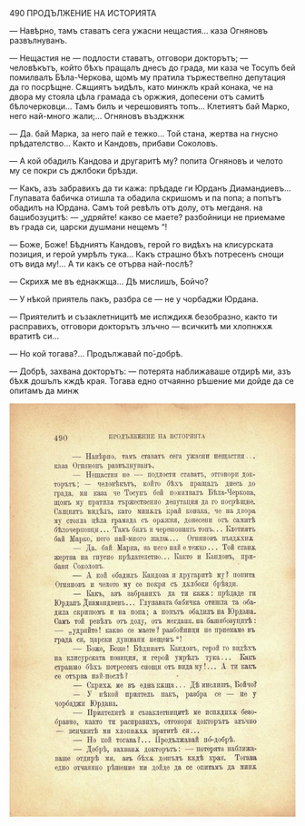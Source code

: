 ﻿490	ПРОДЪЛЖЕНИЕ НА ИСТОРИЯТА

— Навѣрно, тамъ ставатъ сега ужасни нещастия... каза Огняновъ развълнуванъ.

— Нещастия не — подлости ставатъ, отговори докторътъ; — человѣкътъ, който бѣхъ пращалъ днесъ до града, ми каза че Тосупъ бей помилвалъ Бѣла-Черкова, щомъ му пратила тържествепно депутация да го посрѣщне. Сѫщиятъ ъидѣлъ, като минжлъ край конака, че на двора му стояла цѣла грамада съ оржжия, допесени отъ самитѣ бѣлочерковци... Тамъ билъ и черешовиятъ топъ... Клетиятъ бай Марко, него най-много жали;... Огняновъ възджхнж

— Да. бай Марка, за него пай е тежко... Той стана, жертва на гнусно прѣдателство... Както и Кандовъ, прибави Соколовъ.

— А кой обадилъ Кандова и другаритѣ му? попита Огняновъ и челото му се покри съ джлбоки брѣзди.

— Какъ, азъ забравихъ да ти кажа: прѣдаде ги Юрданъ Диамандиевъ... Глупавата бабичка отишла та обадила скришомъ и па попа; а попътъ обадилъ на Юрдана. Самъ той ревѣлъ отъ долу, отъ мегданя. на башибозуцитѣ: — „удряйте! какво се маете? разбойници не приемаме въ града си, царски душмани нещемъ “!

— Боже, Боже! Бѣдниятъ Кандовъ, герой го видѣхъ на клисурската позиция, и герой умрѣлъ тука... Какъ страшно бѣхъ потресенъ снощи отъ вида му!... А ти какъ се отърва най-послѣ?

— Скрихѫ ме въ еднакжща... Дѣ мислишъ, Бойчо?

— У нѣкой приятель пакъ, разбра се — не у чорбаджи Юрдана.

— Приятелитѣ и съзаклетницитѣ ме испждихѫ безобразно, както ти расправихъ, отговори докторътъ злъчно — всичкитѣ ми хлопнжхѫ вратитѣ си...

— Но кой тогава?... Продължавай по́-добрѣ.

— Добрѣ, захвана докторътъ: — потерята наближаваше отдирѣ ми, азъ бѣхѫ дошълъ кждѣ края. Тогава едно отчаянно рѣшение ми дойде да се опитамъ да минж

![original](../images/543.jpg)

